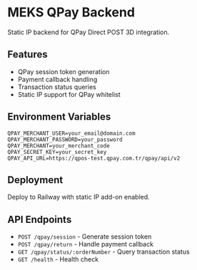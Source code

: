 # MEKS QPay Backend

Static IP backend for QPay Direct POST 3D integration.

## Features

- QPay session token generation
- Payment callback handling  
- Transaction status queries
- Static IP support for QPay whitelist

## Environment Variables

```
QPAY_MERCHANT_USER=your_email@domain.com
QPAY_MERCHANT_PASSWORD=your_password
QPAY_MERCHANT=your_merchant_code
QPAY_SECRET_KEY=your_secret_key
QPAY_API_URL=https://qpos-test.qpay.com.tr/qpay/api/v2
```

## Deployment

Deploy to Railway with static IP add-on enabled.

## API Endpoints

- `POST /qpay/session` - Generate session token
- `POST /qpay/return` - Handle payment callback
- `GET /qpay/status/:orderNumber` - Query transaction status
- `GET /health` - Health check